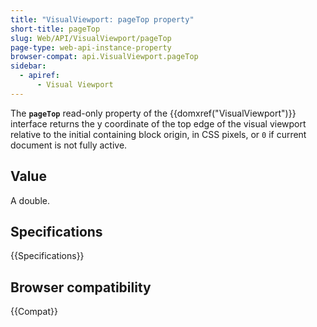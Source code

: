 ```yaml
---
title: "VisualViewport: pageTop property"
short-title: pageTop
slug: Web/API/VisualViewport/pageTop
page-type: web-api-instance-property
browser-compat: api.VisualViewport.pageTop
sidebar:
  - apiref:
      - Visual Viewport
---
```


The **`pageTop`** read-only property of the {{domxref("VisualViewport")}} interface returns the y coordinate of the top edge of the visual viewport relative to the initial containing block origin, in CSS pixels, or `0` if current document is not fully active.

## Value

A double.

## Specifications

{{Specifications}}

## Browser compatibility

{{Compat}}
